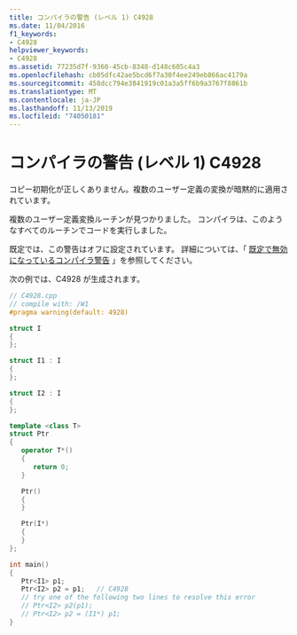```yaml
---
title: コンパイラの警告 (レベル 1) C4928
ms.date: 11/04/2016
f1_keywords:
- C4928
helpviewer_keywords:
- C4928
ms.assetid: 77235d7f-9360-45cb-8348-d148c605c4a3
ms.openlocfilehash: cb05dfc42ae5bcd6f7a30f4ee249eb866ac4179a
ms.sourcegitcommit: 458dcc794e3841919c01a3a5ff6b9a3767f8861b
ms.translationtype: MT
ms.contentlocale: ja-JP
ms.lasthandoff: 11/13/2019
ms.locfileid: "74050181"
---
```

# <a name="compiler-warning-level-1-c4928"></a>コンパイラの警告 (レベル 1) C4928

コピー初期化が正しくありません。複数のユーザー定義の変換が暗黙的に適用されています。

複数のユーザー定義変換ルーチンが見つかりました。 コンパイラは、このようなすべてのルーチンでコードを実行しました。

既定では、この警告はオフに設定されています。 詳細については、「 [既定で無効になっているコンパイラ警告](../../preprocessor/compiler-warnings-that-are-off-by-default.md) 」を参照してください。

次の例では、C4928 が生成されます。

```cpp
// C4928.cpp
// compile with: /W1
#pragma warning(default: 4928)

struct I
{
};

struct I1 : I
{
};

struct I2 : I
{
};

template <class T>
struct Ptr
{
   operator T*()
   {
      return 0;
   }

   Ptr()
   {
   }

   Ptr(I*)
   {
   }
};

int main()
{
   Ptr<I1> p1;
   Ptr<I2> p2 = p1;   // C4928
   // try one of the following two lines to resolve this error
   // Ptr<I2> p2(p1);
   // Ptr<I2> p2 = (I1*) p1;
}
```